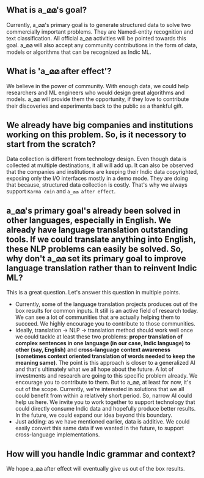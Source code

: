 ## What is a_മമ's goal?
Currently, a_മമ's primary goal is to generate structured data to solve two commercially important problems. They are Named-entity recognition and text classification. All official a_മമ activities will be pointed towards this goal. a_മമ will also accept any community contributions in the form of data, models or algorithms that can be recognized as Indic ML.

## What is 'a_മമ after effect'?
We believe in the power of community. With enough data, we could help researchers and ML engineers who would design great algorithms and models. a_മമ will provide them the opportunity, if they love to contribute their discoveries and experiments back to the public as a thankful gift.

## We already have big companies and institutions working on this problem. So, is it necessory to start from the scratch?
Data collection is different from technology design. Even though data is collected at multiple destinations, it all will add up. It can also be observed that the companies and institutions are keeping their Indic data copyrighted, exposing only the I/O interfaces mostly in a demo mode. They are doing that because, structured data collection is costly. That's why we always support `Karma coin` and `a_മമ after effect`.

## a_മമ's primary goal's already been solved in other languages, especially in English. We already have language translation outstanding tools. If we could translate anything into English, these NLP problems can easily be solved. So, why don't a_മമ set its primary goal to improve language translation rather than to reinvent Indic ML?
This is a great question. Let's answer this question in multiple points. 
* Currently, some of the language translation projects produces out of the box results for common inputs. It still is an active field of research today. We can see a lot of communities that are actually helping them to succeed. We highly encourage you to contribute to those communities. 
* Ideally, translation -> NLP -> translation method should work well once we could tackle at least these two problems: **proper translation of complex sentences in one language (in our case, Indic language) to other (say, English)** and **cross-language context awareness (sometimes context oriented translation of words needed to keep the meaning same)**. The point is this approach is closer to a generalized AI and that's ultimately what we all hope about the future. A lot of investments and research are going to this specific problem already. We encourage you to contribute to them. But to a_മമ, at least for now, it's out of the scope. Currently, we're interested in solutions that we all could benefit from within a relatively short period. So, narrow AI could help us here. We invite you to work together to support technology that could directly consume Indic data and hopefully produce better results. In the future, we could expand our idea beyond this boundary.
* Just adding: as we have mentioned earlier, data is additive. We could easily convert this same data if we wanted in the future, to support cross-language implementations.

## How will you handle Indic grammar and context?
We hope a_മമ after effect will eventually give us out of the box results.